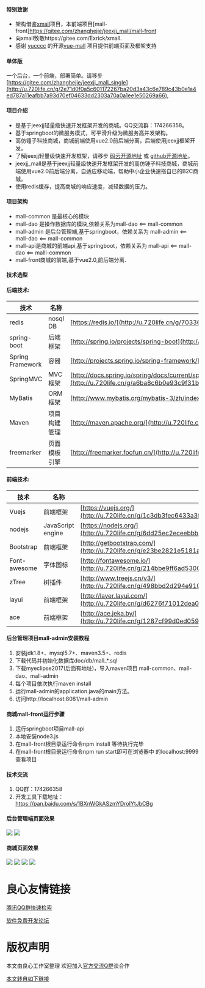 #### 特别致谢
- 架构借鉴[xmall](http://u.720life.cn/g/2e71d0f0a5c601172267ba20d3a43c6e5942597dfece292f4f4928296d19981b)项目，本前端项目[mall-front]https://gitee.com/zhanghejie/jeexjj_mall/mall-front
- 向xmall致敬https://gitee.com/Exrick/xmall.
- 感谢 [yucccc](http://u.720life.cn/g/54145d0471d91890860f7f8463c03046cd7017a4f1aa1f7d34b7a3c3cee04ce4) 的开源[vue-mall](http://u.720life.cn/g/54145d0471d91890860f7f8463c03046972527ba0da1295bf647a094e05ea6bd1e24e4d1f8ba19c2f56965bef13b40ec) 项目提供前端页面及框架支持

#### 单体版
一个后台，一个前端，部署简单。请移步[https://gitee.com/zhanghejie/jeexjj_mall_single](http://u.720life.cn/g/2e71d0f0a5c601172267ba20d3a43c6e789c43b0e1a4ed787a11eafbb7a93d70ef04633dd2303a70a0a1ee1e50269a66),

#### 项目介绍
- 是基于jeexjj轻量级快速开发框架开发的商城。QQ交流群：174266358。
- 基于springboot的微服务模式，可平滑升级为微服务高并发架构。
- 高仿锤子科技商城，商城前端使用vue2.0前后端分离，后端使用jeexjj框架开发。
- 了解jeexjj轻量级快速开发框架，请移步 [码云开源地址](http://u.720life.cn/g/2e71d0f0a5c601172267ba20d3a43c6e789c43b0e1a4ed787a11eafbb7a93d7099586d9ed71a6f54aea49c4c1afb08b1) 或  [github开源地址](http://u.720life.cn/g/54145d0471d91890860f7f8463c0304631739ba00703141f47fa56aafd0cc690d16bfa06fe78d93926aaf771bc343e3f)。
- jeexjj_mall是基于jeexjj轻量级快速开发框架开发的高仿锤子科技商城，商城前端使用vue2.0前后端分离，自适应移动端，帮助中小企业快速搭自已的B2C商城。
- 使用redis缓存，提高商城的响应速度，减轻数据的压力。


#### 项目架构
- mall-common 是最核心的模块
- mall-dao 是操作数据库的模块,依赖关系为mall-dao <== mall-common
- mall-admin 是后台管理端,基于springboot，依赖关系为 mall-admin <== mall-dao <== mall-common
- mall-api是商城的前端api,基于springboot，依赖关系为 mall-api <== mall-dao <== malll-common
- mall-front商城的前端,基于vue2.0,前后端分离.

#### 技术选型
#### 后端技术:
技术 | 名称 | 官网
----|------|----
redis | nosql DB  | [https://redis.io/](http://u.720life.cn/g/70336383bbe1092dca9fcec94f2fd10823c1cea91ac1108405bfbd56f5b819fc)
spring-boot | 后端框架  | [http://spring.io/projects/spring-boot](http://u.720life.cn/g/f979f566e9f1eb43d4a867743a4b0ee43e5c42bd03943a23ec4566678bf3695b9f5f9278273ac2c29634d23f71d87631)
Spring Framework | 容器  | [http://projects.spring.io/spring-framework/](http://u.720life.cn/g/e0845233bf5cae93142c4c8e1c8864d4e670a90f87afc2ad04fb4c1d1899c07fdd2c7fa40574a04f80c374ab3968c758)
SpringMVC | MVC框架  | [http://docs.spring.io/spring/docs/current/spring-framework-reference/htmlsingle/#mvc](http://u.720life.cn/g/a6ba8c6b0e93c9f31bd435772627160d78653d6a55dc6315bda807ef09f29a08138b35c7e95760a878e8a0494b6946c305ffdacf75171f9fb043ea8675f3d72d7a4c2af751af247d69b57160e21c66cf4b1624d4570ec58555958c387c809a0d)
MyBatis | ORM框架  | [http://www.mybatis.org/mybatis-3/zh/index.html](http://u.720life.cn/g/5d88e5a59ccc688f2e74c4a956a26a215e4d93221eb26b660bea25686b89be63142caf406b6e1c14d3ab51db921e10ca)
Maven | 项目构建管理  | [http://maven.apache.org/](http://u.720life.cn/g/bc840264f6cc23df0a8935b6f2922fec747e8988e9d6774b642901b9662b323f)
freemarker | 页面模板引擎  | [http://freemarker.foofun.cn/](http://u.720life.cn/g/91631dc92407872deef9e7c2f21c90370ec42bca0660599fef01f69ddec2c69d)


#### 前端技术:
技术 | 名称 | 官网
----|------|----
Vuejs | 前端框架  | [https://vuejs.org/](http://u.720life.cn/g/1c3db3fec6433a3fb191bb48af91f3bb055304712f0641658c814ca15fec0089)
nodejs | JavaScript engine  | [https://nodejs.org/](http://u.720life.cn/g/6dd25ec2eceebbb6348ad519a7343cbc690041c96fefc0320d9aace915151649)
Bootstrap | 前端框架  | [http://getbootstrap.com/](http://u.720life.cn/g/e23be2821e5181a1a46a005bc6e93d9dc1c8dad0ef41593aa593e12a30fc455b)
Font-awesome | 字体图标  | [http://fontawesome.io/](http://u.720life.cn/g/214bbe9ff6ad53005f2a6de3696f36fffcfbfc1374f8d2fb41b782949ee44927)
zTree | 树插件  | [http://www.treejs.cn/v3/](http://u.720life.cn/g/498bbd2d294e9101825c13f60c5e8cb3f681e96d109cd0ce72a74684c0f7e9ca)
layui | 前端框架  | [http://layer.layui.com/](http://u.720life.cn/g/d6276f71012dea0742ec9af0acbaffd3bd2dc9703f25e563fbb8b365fdb374da)
ace | 前端框架  | [http://ace.jeka.by/](http://u.720life.cn/g/1287cf99d0ed059c558f0a16455fa008a310849f0f1c5cff7cb0a49bfa81ed65)


#### 后台管理项目mall-admin安装教程
1. 安装jdk1.8+、mysql5.7+、maven3.5+、redis
2. 下载代码并初始化数据库doc/db/mall_*.sql
3. 下载myeclipse2017(后面有地址)，导入maven项目 mall-common、mall-dao、mall-admin
4. 每个项目依次执行maven install
5. 运行mall-admin的application.java的main方法。
6. 访问http://localhost:8081/mall-admin

#### 商城mall-front运行步骤
1. 运行springboot项目mall-api
2. 本地安装node3.js
3. 在mall-front根目录运行命令npm install 等待执行完毕
4. 在mall-front根目录运行命令npm run start即可在浏览器中 的localhost:9999查看项目

#### 技术交流
1. QQ群：174266358
2. 开发工具下载地址：https://pan.baidu.com/s/1BXnWGkASzmYDroIYtJbCBg

#### 后台管理端页面效果
![](doc/images/admin1.png)
![](doc/images/admin2.png)

#### 商城页面效果
![](doc/images/mall1.png)
![](doc/images/mall2.png)
![](doc/images/mall3.png)
![](doc/images/mall4.png)



 # 良心友情链接

[腾讯QQ群快速检索](http://u.720life.cn/s/8cf73f7c)

[软件免费开发论坛](http://u.720life.cn/s/bbb01dc0)

# 版权声明 

本文由良心工作室整理 欢迎加入[官方交流Q群](https://u.720life.cn/s/f2316816)谈合作

[本文转自如下链接](http://u.720life.cn/g/2e71d0f0a5c601172267ba20d3a43c6e5345b21439780f53aafafe3397cb45caf0756efe179901b86f8c05cb9cc9702f95de71dd5923af91d817db33041625cc)